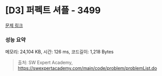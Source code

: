 # [D3] 퍼펙트 셔플 - 3499 

[문제 링크](https://swexpertacademy.com/main/code/problem/problemDetail.do?contestProbId=AWGsRbk6AQIDFAVW) 

### 성능 요약

메모리: 24,104 KB, 시간: 126 ms, 코드길이: 1,218 Bytes



> 출처: SW Expert Academy, https://swexpertacademy.com/main/code/problem/problemList.do